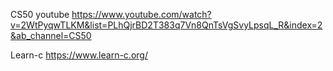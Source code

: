 CS50 youtube
https://www.youtube.com/watch?v=2WtPyqwTLKM&list=PLhQjrBD2T383q7Vn8QnTsVgSvyLpsqL_R&index=2&ab_channel=CS50

Learn-c
https://www.learn-c.org/
